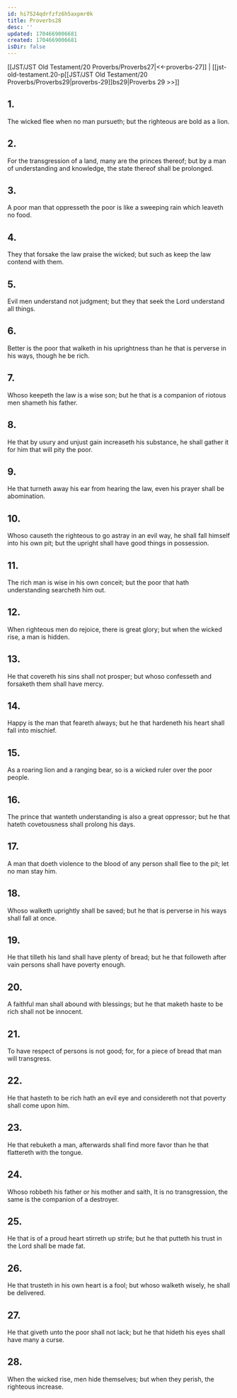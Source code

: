 ```yaml
---
id: hi7524qdrfzfz6h5axpmr0k
title: Proverbs28
desc: ''
updated: 1704669006681
created: 1704669006681
isDir: false
---
```

[[JST/JST Old Testament/20 Proverbs/Proverbs27|<<-proverbs-27]] | [[jst-old-testament.20-p[[JST/JST Old Testament/20 Proverbs/Proverbs29|proverbs-29]]bs29|Proverbs 29 >>]]
## 1.
The wicked flee when no man pursueth; but the righteous are bold as a lion.
## 2.
For the transgression of a land, many are the princes thereof; but by a man of understanding and knowledge, the state thereof shall be prolonged.
## 3.
A poor man that oppresseth the poor is like a sweeping rain which leaveth no food.
## 4.
They that forsake the law praise the wicked; but such as keep the law contend with them.
## 5.
Evil men understand not judgment; but they that seek the Lord understand all things.
## 6.
Better is the poor that walketh in his uprightness than he that is perverse in his ways, though he be rich.
## 7.
Whoso keepeth the law is a wise son; but he that is a companion of riotous men shameth his father.
## 8.
He that by usury and unjust gain increaseth his substance, he shall gather it for him that will pity the poor.
## 9.
He that turneth away his ear from hearing the law, even his prayer shall be abomination.
## 10.
Whoso causeth the righteous to go astray in an evil way, he shall fall himself into his own pit; but the upright shall have good things in possession.
## 11.
The rich man is wise in his own conceit; but the poor that hath understanding searcheth him out.
## 12.
When righteous men do rejoice, there is great glory; but when the wicked rise, a man is hidden.
## 13.
He that covereth his sins shall not prosper; but whoso confesseth and forsaketh them shall have mercy.
## 14.
Happy is the man that feareth always; but he that hardeneth his heart shall fall into mischief.
## 15.
As a roaring lion and a ranging bear, so is a wicked ruler over the poor people.
## 16.
The prince that wanteth understanding is also a great oppressor; but he that hateth covetousness shall prolong his days.
## 17.
A man that doeth violence to the blood of any person shall flee to the pit; let no man stay him.
## 18.
Whoso walketh uprightly shall be saved; but he that is perverse in his ways shall fall at once.
## 19.
He that tilleth his land shall have plenty of bread; but he that followeth after vain persons shall have poverty enough.
## 20.
A faithful man shall abound with blessings; but he that maketh haste to be rich shall not be innocent.
## 21.
To have respect of persons is not good; for, for a piece of bread that man will transgress.
## 22.
He that hasteth to be rich hath an evil eye and considereth not that poverty shall come upon him.
## 23.
He that rebuketh a man, afterwards shall find more favor than he that flattereth with the tongue.
## 24.
Whoso robbeth his father or his mother and saith, It is no transgression, the same is the companion of a destroyer.
## 25.
He that is of a proud heart stirreth up strife; but he that putteth his trust in the Lord shall be made fat.
## 26.
He that trusteth in his own heart is a fool; but whoso walketh wisely, he shall be delivered.
## 27.
He that giveth unto the poor shall not lack; but he that hideth his eyes shall have many a curse.
## 28.
When the wicked rise, men hide themselves; but when they perish, the righteous increase.


